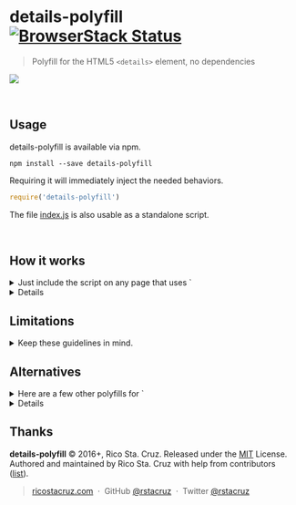 # details-polyfill [![BrowserStack Status][browserstack-image]][travis-url]

> Polyfill for the HTML5 `<details>` element, no dependencies

![](docs/images/details-polyfill.gif)

<br>

Usage
-----

details-polyfill is available via npm.

```
npm install --save details-polyfill
```

Requiring it will immediately inject the needed behaviors.

```js
require('details-polyfill')
```

The file [index.js](index.js) is also usable as a standalone script.

<br>

How it works
------------

<details>
<summary>Just include the script on any page that uses `<details>`.</summary>

In case the browser doesn't support `<details>`, it adds the following behaviors:

  - When clicking `details > summary`, it toggles the `open` attribute in `details`.

It also adds these CSS styles:

  - `summary:before` is styled with a disclosure triangle.
  - `details:not([open]) > :not(summary)` elements are hidden. (that is: all children of closed `details`, except `summary`)
  - The `<html>` element gets the `no-details` class.
 
</details>

Limitations
-----------

<details>
<summary>Keep these guidelines in mind.</summary>

#### No loose text

The `<details>` element must not have loose text inside it. Everything inside it should be in elements.

```html
<!-- ✗ This will NOT work -->
<details>
  <summary>More info...</summary>
  No info available.
</details>
```

```html
<!-- ✓ But this will -->
<details>
  <summary>More info...</summary>
  <span>No info available.</span>
</details>
```

#### Don't style summary::before
...unless it's for a disclosure triangle. This library uses `summary::before` to create a default triangle.

#### Summary as first child
The `summary` element must also be the first child of the `details` element. Browsers supporting the `details` element natively will hoist `summary` elements up, but details-polyfill.js won't.

#### JavaScript `el.open = true`
...will not work like how you think it does. You also need to do `.setAttribute('open', 'open')` or `.removeAttribute('open')`.

</details>


Alternatives
------------

<details>
<summary>Here are a few other polyfills for `<details>`.</summary>

I wrote this because everything else out there either depend on big libraries, or are too complicated. In contrast, `details-polyfill` has <100 lines of code, and only comes with a *.js* file.

* [better-details-polyfill](https://github.com/chemerisuk/better-details-polyfill) - depends on better-dom-boilerplate.
* [manuelbieh/Details-Polyfill](https://github.com/manuelbieh/Details-Polyfill) - depends on jQuery.
* [html5-details-jquery](https://mathiasbynens.be/notes/html5-details-jquery) - depends on jQuery.
* [jquery-deets](https://github.com/Akkuma/jquery-deets) - depends on jQuery UI.
* [Element.details](https://github.com/termi/Element.details) - supports legacy IE, but is harder to implement (has `.htc` files).
* [Complete polyfill for the HTML5 details element](https://www.smashingmagazine.com/2014/11/complete-polyfill-html5-details-element/) (smashingmagazine.com)
* [Cross browser polyfills](https://github.com/Modernizr/Modernizr/wiki/HTML5-Cross-browser-Polyfills#details-and-summary) (github.com/modernizr)

</details>

Thanks
------

**details-polyfill** © 2016+, Rico Sta. Cruz. Released under the [MIT] License.<br>
Authored and maintained by Rico Sta. Cruz with help from contributors ([list][contributors]).

> [ricostacruz.com](http://ricostacruz.com) &nbsp;&middot;&nbsp;
> GitHub [@rstacruz](https://github.com/rstacruz) &nbsp;&middot;&nbsp;
> Twitter [@rstacruz](https://twitter.com/rstacruz)

[browserstack-image]: https://www.browserstack.com/automate/badge.svg?badge_key=ZXVYc2ZQSUpPclZsc0dYOG42WVpOY29wT1plNFpoMGhxcGwrQ2dVTlJpZz0tLTcyOWJuMGpleVltTmljVHRqeFFsZEE9PQ==--42a4258eb3d03077d9dafb4f9a921f42c43619fc
[contributors]: http://github.com/rstacruz/details-polyfill/contributors
[MIT]: http://mit-license.org/
[travis-url]: https://travis-ci.org/stevenvachon/details-polyfill
